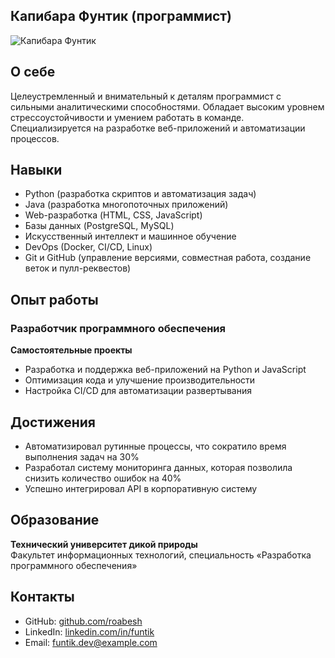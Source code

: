 ## Капибара Фунтик (программист)

![Капибара Фунтик](https://30.img.avito.st/image/1/1.jyZMYra1Nc96xaHJXkDfDCrAIc_yyaHJesUhzQ.sunv7jPS9jqV9ZjXEqhXkZEbLzR0cswlxjkoUy1z4IA)

## О себе
Целеустремленный и внимательный к деталям программист с сильными аналитическими способностями. Обладает высоким уровнем стрессоустойчивости и умением работать в команде. Специализируется на разработке веб-приложений и автоматизации процессов.

## Навыки
- Python (разработка скриптов и автоматизация задач)
- Java (разработка многопоточных приложений)
- Web-разработка (HTML, CSS, JavaScript)
- Базы данных (PostgreSQL, MySQL)
- Искусственный интеллект и машинное обучение
- DevOps (Docker, CI/CD, Linux)
- Git и GitHub (управление версиями, совместная работа, создание веток и пулл-реквестов)

## Опыт работы
### Разработчик программного обеспечения
**Самостоятельные проекты**  
- Разработка и поддержка веб-приложений на Python и JavaScript
- Оптимизация кода и улучшение производительности
- Настройка CI/CD для автоматизации развертывания

## Достижения
- Автоматизировал рутинные процессы, что сократило время выполнения задач на 30%
- Разработал систему мониторинга данных, которая позволила снизить количество ошибок на 40%
- Успешно интегрировал API в корпоративную систему

## Образование
**Технический университет дикой природы**  
Факультет информационных технологий, специальность «Разработка программного обеспечения»

## Контакты
- GitHub: [github.com/roabesh](https://github.com/roabesh)
- LinkedIn: [linkedin.com/in/funtik](https://linkedin.com/in/funtik)
- Email: funtik.dev@example.com

